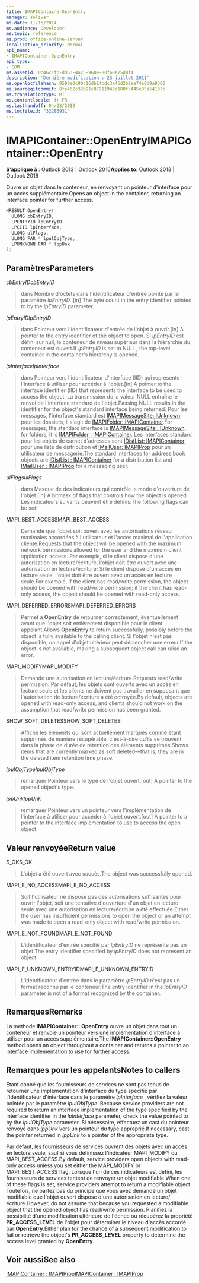 ```yaml
---
title: IMAPIContainerOpenEntry
manager: soliver
ms.date: 11/16/2014
ms.audience: Developer
ms.topic: reference
ms.prod: office-online-server
localization_priority: Normal
api_name:
- IMAPIContainer.OpenEntry
api_type:
- COM
ms.assetid: 0c46c1fb-dd63-4ac5-960e-80f68e75d8f4
description: 'Dernière modification : 23 juillet 2011'
ms.openlocfilehash: 9598e0c90c16db14cdc3a46d2b2ae74e0d9a9300
ms.sourcegitcommit: 8fe462c32b91c87911942c188f3445e85a54137c
ms.translationtype: MT
ms.contentlocale: fr-FR
ms.lasthandoff: 04/23/2019
ms.locfileid: "32286931"
---
```

# <a name="imapicontaineropenentry"></a><span data-ttu-id="8bd01-103">IMAPIContainer::OpenEntry</span><span class="sxs-lookup"><span data-stu-id="8bd01-103">IMAPIContainer::OpenEntry</span></span>

  
  
<span data-ttu-id="8bd01-104">**S’applique à** : Outlook 2013 | Outlook 2016</span><span class="sxs-lookup"><span data-stu-id="8bd01-104">**Applies to**: Outlook 2013 | Outlook 2016</span></span> 
  
<span data-ttu-id="8bd01-105">Ouvre un objet dans le conteneur, en renvoyant un pointeur d'interface pour un accès supplémentaire.</span><span class="sxs-lookup"><span data-stu-id="8bd01-105">Opens an object in the container, returning an interface pointer for further access.</span></span>
  
```cpp
HRESULT OpenEntry(
  ULONG cbEntryID,
  LPENTRYID lpEntryID,
  LPCIID lpInterface,
  ULONG ulFlags,
  ULONG FAR * lpulObjType,
  LPUNKNOWN FAR * lppUnk
);
```

## <a name="parameters"></a><span data-ttu-id="8bd01-106">Paramètres</span><span class="sxs-lookup"><span data-stu-id="8bd01-106">Parameters</span></span>

 <span data-ttu-id="8bd01-107">_cbEntryID_</span><span class="sxs-lookup"><span data-stu-id="8bd01-107">_cbEntryID_</span></span>
  
> <span data-ttu-id="8bd01-108">dans Nombre d'octets dans l'identificateur d'entrée pointé par le paramètre _lpEntryID_ .</span><span class="sxs-lookup"><span data-stu-id="8bd01-108">[in] The byte count in the entry identifier pointed to by the  _lpEntryID_ parameter.</span></span> 
    
 <span data-ttu-id="8bd01-109">_lpEntryID_</span><span class="sxs-lookup"><span data-stu-id="8bd01-109">_lpEntryID_</span></span>
  
> <span data-ttu-id="8bd01-110">dans Pointeur vers l'identificateur d'entrée de l'objet à ouvrir.</span><span class="sxs-lookup"><span data-stu-id="8bd01-110">[in] A pointer to the entry identifier of the object to open.</span></span> <span data-ttu-id="8bd01-111">Si _lpEntryID_ est défini sur null, le conteneur de niveau supérieur dans la hiérarchie du conteneur est ouvert.</span><span class="sxs-lookup"><span data-stu-id="8bd01-111">If  _lpEntryID_ is set to NULL, the top-level container in the container's hierarchy is opened.</span></span> 
    
 <span data-ttu-id="8bd01-112">_lpInterface_</span><span class="sxs-lookup"><span data-stu-id="8bd01-112">_lpInterface_</span></span>
  
> <span data-ttu-id="8bd01-113">dans Pointeur vers l'identificateur d'interface (IID) qui représente l'interface à utiliser pour accéder à l'objet.</span><span class="sxs-lookup"><span data-stu-id="8bd01-113">[in] A pointer to the interface identifier (IID) that represents the interface to be used to access the object.</span></span> <span data-ttu-id="8bd01-114">La transmission de la valeur NULL entraîne le renvoi de l'interface standard de l'objet.</span><span class="sxs-lookup"><span data-stu-id="8bd01-114">Passing NULL results in the identifier for the object's standard interface being returned.</span></span> <span data-ttu-id="8bd01-115">Pour les messages, l'interface standard est [IMAPIMessageSite: IUnknown](imapimessagesiteiunknown.md); pour les dossiers, il s'agit de [IMAPIFolder: IMAPIContainer](imapifolderimapicontainer.md).</span><span class="sxs-lookup"><span data-stu-id="8bd01-115">For messages, the standard interface is [IMAPIMessageSite : IUnknown](imapimessagesiteiunknown.md); for folders, it is [IMAPIFolder : IMAPIContainer](imapifolderimapicontainer.md).</span></span> <span data-ttu-id="8bd01-116">Les interfaces standard pour les objets de carnet d'adresses sont [IDistList: IMAPIContainer](idistlistimapicontainer.md) pour une liste de distribution et [IMailUser: IMAPIProp](imailuserimapiprop.md) pour un utilisateur de messagerie.</span><span class="sxs-lookup"><span data-stu-id="8bd01-116">The standard interfaces for address book objects are [IDistList : IMAPIContainer](idistlistimapicontainer.md) for a distribution list and [IMailUser : IMAPIProp](imailuserimapiprop.md) for a messaging user.</span></span> 
    
 <span data-ttu-id="8bd01-117">_ulFlags_</span><span class="sxs-lookup"><span data-stu-id="8bd01-117">_ulFlags_</span></span>
  
> <span data-ttu-id="8bd01-118">dans Masque de des indicateurs qui contrôle le mode d'ouverture de l'objet.</span><span class="sxs-lookup"><span data-stu-id="8bd01-118">[in] A bitmask of flags that controls how the object is opened.</span></span> <span data-ttu-id="8bd01-119">Les indicateurs suivants peuvent être définis:</span><span class="sxs-lookup"><span data-stu-id="8bd01-119">The following flags can be set:</span></span>
    
<span data-ttu-id="8bd01-120">MAPI_BEST_ACCESS</span><span class="sxs-lookup"><span data-stu-id="8bd01-120">MAPI_BEST_ACCESS</span></span> 
  
> <span data-ttu-id="8bd01-121">Demande que l'objet soit ouvert avec les autorisations réseau maximales accordées à l'utilisateur et l'accès maximal de l'application cliente.</span><span class="sxs-lookup"><span data-stu-id="8bd01-121">Requests that the object will be opened with the maximum network permissions allowed for the user and the maximum client application access.</span></span> <span data-ttu-id="8bd01-122">Par exemple, si le client dispose d'une autorisation en lecture/écriture, l'objet doit être ouvert avec une autorisation en lecture/écriture; Si le client dispose d'un accès en lecture seule, l'objet doit être ouvert avec un accès en lecture seule.</span><span class="sxs-lookup"><span data-stu-id="8bd01-122">For example, if the client has read/write permission, the object should be opened with read/write permission; if the client has read-only access, the object should be opened with read-only access.</span></span> 
    
<span data-ttu-id="8bd01-123">MAPI_DEFERRED_ERRORS</span><span class="sxs-lookup"><span data-stu-id="8bd01-123">MAPI_DEFERRED_ERRORS</span></span> 
  
> <span data-ttu-id="8bd01-124">Permet à **OpenEntry** de retourner correctement, éventuellement avant que l'objet soit entièrement disponible pour le client appelant.</span><span class="sxs-lookup"><span data-stu-id="8bd01-124">Allows **OpenEntry** to return successfully, possibly before the object is fully available to the calling client.</span></span> <span data-ttu-id="8bd01-125">Si l'objet n'est pas disponible, un appel d'objet ultérieur peut déclencher une erreur.</span><span class="sxs-lookup"><span data-stu-id="8bd01-125">If the object is not available, making a subsequent object call can raise an error.</span></span> 
    
<span data-ttu-id="8bd01-126">MAPI_MODIFY</span><span class="sxs-lookup"><span data-stu-id="8bd01-126">MAPI_MODIFY</span></span> 
  
> <span data-ttu-id="8bd01-127">Demande une autorisation en lecture/écriture.</span><span class="sxs-lookup"><span data-stu-id="8bd01-127">Requests read/write permission.</span></span> <span data-ttu-id="8bd01-128">Par défaut, les objets sont ouverts avec un accès en lecture seule et les clients ne doivent pas travailler en supposant que l'autorisation de lecture/écriture a été octroyée.</span><span class="sxs-lookup"><span data-stu-id="8bd01-128">By default, objects are opened with read-only access, and clients should not work on the assumption that read/write permission has been granted.</span></span> 
    
<span data-ttu-id="8bd01-129">SHOW_SOFT_DELETES</span><span class="sxs-lookup"><span data-stu-id="8bd01-129">SHOW_SOFT_DELETES</span></span>
  
> <span data-ttu-id="8bd01-130">Affiche les éléments qui sont actuellement marqués comme étant supprimés de manière récupérable, c'est-à-dire qu'ils se trouvent dans la phase de durée de rétention des éléments supprimés.</span><span class="sxs-lookup"><span data-stu-id="8bd01-130">Shows items that are currently marked as soft deleted—that is, they are in the deleted item retention time phase.</span></span>
    
 <span data-ttu-id="8bd01-131">_lpulObjType_</span><span class="sxs-lookup"><span data-stu-id="8bd01-131">_lpulObjType_</span></span>
  
> <span data-ttu-id="8bd01-132">remarquer Pointeur vers le type de l'objet ouvert.</span><span class="sxs-lookup"><span data-stu-id="8bd01-132">[out] A pointer to the opened object's type.</span></span>
    
 <span data-ttu-id="8bd01-133">_lppUnk_</span><span class="sxs-lookup"><span data-stu-id="8bd01-133">_lppUnk_</span></span>
  
> <span data-ttu-id="8bd01-134">remarquer Pointeur vers un pointeur vers l'implémentation de l'interface à utiliser pour accéder à l'objet ouvert.</span><span class="sxs-lookup"><span data-stu-id="8bd01-134">[out] A pointer to a pointer to the interface implementation to use to access the open object.</span></span>
    
## <a name="return-value"></a><span data-ttu-id="8bd01-135">Valeur renvoyée</span><span class="sxs-lookup"><span data-stu-id="8bd01-135">Return value</span></span>

<span data-ttu-id="8bd01-136">S_OK</span><span class="sxs-lookup"><span data-stu-id="8bd01-136">S_OK</span></span> 
  
> <span data-ttu-id="8bd01-137">L'objet a été ouvert avec succès.</span><span class="sxs-lookup"><span data-stu-id="8bd01-137">The object was successfully opened.</span></span>
    
<span data-ttu-id="8bd01-138">MAPI_E_NO_ACCESS</span><span class="sxs-lookup"><span data-stu-id="8bd01-138">MAPI_E_NO_ACCESS</span></span> 
  
> <span data-ttu-id="8bd01-139">Soit l'utilisateur ne dispose pas des autorisations suffisantes pour ouvrir l'objet, soit une tentative d'ouverture d'un objet en lecture seule avec une autorisation en lecture/écriture a été effectuée.</span><span class="sxs-lookup"><span data-stu-id="8bd01-139">Either the user has insufficient permissions to open the object or an attempt was made to open a read-only object with read/write permission.</span></span>
    
<span data-ttu-id="8bd01-140">MAPI_E_NOT_FOUND</span><span class="sxs-lookup"><span data-stu-id="8bd01-140">MAPI_E_NOT_FOUND</span></span> 
  
> <span data-ttu-id="8bd01-141">L'identificateur d'entrée spécifié par _lpEntryID_ ne représente pas un objet.</span><span class="sxs-lookup"><span data-stu-id="8bd01-141">The entry identifier specified by  _lpEntryID_ does not represent an object.</span></span> 
    
<span data-ttu-id="8bd01-142">MAPI_E_UNKNOWN_ENTRYID</span><span class="sxs-lookup"><span data-stu-id="8bd01-142">MAPI_E_UNKNOWN_ENTRYID</span></span> 
  
> <span data-ttu-id="8bd01-143">L'identificateur d'entrée dans le paramètre _lpEntryID_ n'est pas un format reconnu par le conteneur.</span><span class="sxs-lookup"><span data-stu-id="8bd01-143">The entry identifier in the  _lpEntryID_ parameter is not of a format recognized by the container.</span></span> 
    
## <a name="remarks"></a><span data-ttu-id="8bd01-144">Remarques</span><span class="sxs-lookup"><span data-stu-id="8bd01-144">Remarks</span></span>

<span data-ttu-id="8bd01-145">La méthode **IMAPIContainer:: OpenEntry** ouvre un objet dans tout un conteneur et renvoie un pointeur vers une implémentation d'interface à utiliser pour un accès supplémentaire.</span><span class="sxs-lookup"><span data-stu-id="8bd01-145">The **IMAPIContainer::OpenEntry** method opens an object throughout a container and returns a pointer to an interface implementation to use for further access.</span></span> 
  
## <a name="notes-to-callers"></a><span data-ttu-id="8bd01-146">Remarques pour les appelants</span><span class="sxs-lookup"><span data-stu-id="8bd01-146">Notes to callers</span></span>

<span data-ttu-id="8bd01-147">Étant donné que les fournisseurs de services ne sont pas tenus de retourner une implémentation d'interface du type spécifié par l'identificateur d'interface dans le paramètre _lpInterface_ , vérifiez la valeur pointée par le paramètre _lpulObjType_ .</span><span class="sxs-lookup"><span data-stu-id="8bd01-147">Because service providers are not required to return an interface implementation of the type specified by the interface identifier in the  _lpInterface_ parameter, check the value pointed to by the  _lpulObjType_ parameter.</span></span> <span data-ttu-id="8bd01-148">Si nécessaire, effectuez un cast du pointeur renvoyé dans _lppUnk_ vers un pointeur du type approprié.</span><span class="sxs-lookup"><span data-stu-id="8bd01-148">If necessary, cast the pointer returned in  _lppUnk_ to a pointer of the appropriate type.</span></span> 
  
<span data-ttu-id="8bd01-149">Par défaut, les fournisseurs de services ouvrent des objets avec un accès en lecture seule, sauf si vous définissez l'indicateur MAPI_MODIFY ou MAPI_BEST_ACCESS.</span><span class="sxs-lookup"><span data-stu-id="8bd01-149">By default, service providers open objects with read-only access unless you set either the MAPI_MODIFY or MAPI_BEST_ACCESS flag.</span></span> <span data-ttu-id="8bd01-150">Lorsque l'un de ces indicateurs est défini, les fournisseurs de services tentent de renvoyer un objet modifiable.</span><span class="sxs-lookup"><span data-stu-id="8bd01-150">When one of these flags is set, service providers attempt to return a modifiable object.</span></span> <span data-ttu-id="8bd01-151">Toutefois, ne partez pas du principe que vous avez demandé un objet modifiable que l'objet ouvert dispose d'une autorisation en lecture/écriture.</span><span class="sxs-lookup"><span data-stu-id="8bd01-151">However, do not assume that because you requested a modifiable object that the opened object has read/write permission.</span></span> <span data-ttu-id="8bd01-152">Planifiez la possibilité d'une modification ultérieure de l'échec ou récupérez la propriété **PR_ACCESS_LEVEL** de l'objet pour déterminer le niveau d'accès accordé par **OpenEntry**.</span><span class="sxs-lookup"><span data-stu-id="8bd01-152">Either plan for the chance of a subsequent modification to fail or retrieve the object's **PR_ACCESS_LEVEL** property to determine the access level granted by **OpenEntry**.</span></span>
  
## <a name="see-also"></a><span data-ttu-id="8bd01-153">Voir aussi</span><span class="sxs-lookup"><span data-stu-id="8bd01-153">See also</span></span>



[<span data-ttu-id="8bd01-154">IMAPIContainer : IMAPIProp</span><span class="sxs-lookup"><span data-stu-id="8bd01-154">IMAPIContainer : IMAPIProp</span></span>](imapicontainerimapiprop.md)

